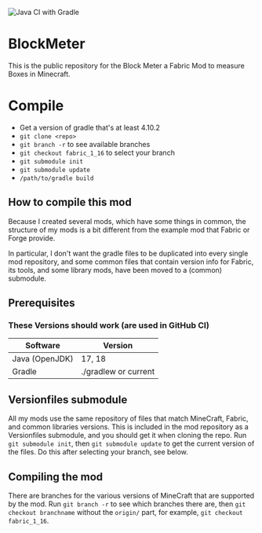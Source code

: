 ![Java CI with Gradle](https://github.com/ModProg/BlockMeter/workflows/Java%20CI%20with%20Gradle/badge.svg)

# BlockMeter

This is the public repository for the Block Meter a Fabric Mod to measure Boxes in Minecraft.

# Compile

- Get a version of gradle that's at least 4.10.2
- `git clone <repo>`
- `git branch -r` to see available branches
- `git checkout fabric_1_16` to select your branch
- `git submodule init`
- `git submodule update`
- `/path/to/gradle build`

## How to compile this mod

Because I created several mods, which have some things in common, the structure of my mods is a bit different from the example mod that Fabric or Forge provide.

In particular, I don't want the gradle files to be duplicated into every single mod repository, and some common files that contain version info for Fabric, its tools, and some library mods, have been moved to a (common) submodule.

## Prerequisites

### These Versions should work (are used in GitHub CI)

| Software       | Version              |
| -------------- | -------------------- |
| Java (OpenJDK) | 17, 18               |
| Gradle         | ./gradlew or current |

## Versionfiles submodule

All my mods use the same repository of files that match MineCraft, Fabric, and common libraries versions. This is included in the mod repository as a Versionfiles submodule, and you should get it when cloning the repo. Run `git submodule init`, then `git submodule update` to get the current version of the files. Do this after selecting your branch, see below.

## Compiling the mod

There are branches for the various versions of MineCraft that are supported by the mod. Run `git branch -r` to see which branches there are, then `git checkout branchname` without the `origin/` part, for example, `git checkout fabric_1_16`.
